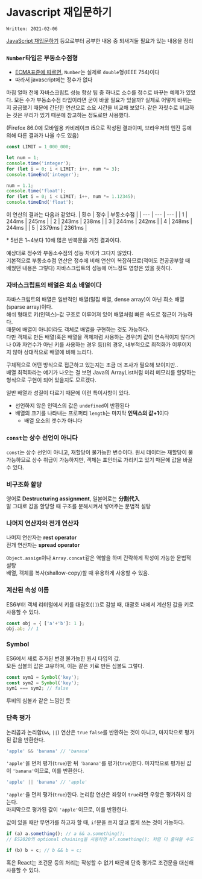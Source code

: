 # Javascript 재입문하기

`Written: 2021-02-06`

[JavaScript 재입문하기](https://developer.mozilla.org/ko/docs/A_re-introduction_to_JavaScript) 등으로부터 공부한 내용 중 되새겨둘 필요가 있는 내용을 정리

### `Number`타입은 부동소수점형
- [ECMA표준에 따르면]((https://262.ecma-international.org/6.0/#sec-terms-and-definitions-number-value)), `Number`는 실제로 `double`형(IEEE 754)이다
- 따라서 javascript에는 정수가 없다

마침 얼마 전에 자바스크립트 성능 향상 팁 중 하나로 소수를 정수로 바꾸는 예제가 있었다.
모든 수가 부동소수점 타입이라면 굳이 바꿀 필요가 있을까? 실제로 어떻게 바뀌는지 궁금했기 때문에 간단한 연산으로 소요 시간을 비교해 보았다.
같은 자릿수로 비교하는 것은 무리가 있기 때문에 참고하는 정도로만 사용했다.

(Firefox 86.0에 모바일용 카비레이크 i5으로 작성된 결과이며, 브라우저의 엔진 등에 의해 다른 결과가 나올 수도 있음)

```javascript
const LIMIT = 1_000_000;

let num = 1;
console.time('integer');
for (let i = 0; i < LIMIT; i++, num *= 3);
console.timeEnd('integer');

num = 1.1;
console.time('float');
for (let i = 0; i < LIMIT; i++, num *= 1.12345);
console.timeEnd('float');
```

이 연산의 결과는 다음과 같았다.
| 횟수 | 정수 | 부동소수점 |
| --- | --- | --- |
| 1 | 244ms | 245ms |
| 2 | 243ms | 238ms |
| 3 | 244ms | 242ms |
| 4 | 248ms | 244ms |
| 5 | 2379ms | 2361ms |

\* 5번은 1~4보다 10배 많은 반복문을 거친 결과이다.

예상대로 정수와 부동소수점의 성능 차이가 그다지 않았다.  
기본적으로 부동소수점 연산은 정수에 비해 연산이 복잡하므로(적어도 전공공부할 때 배웠던 내용은 그렇다) 자바스크립트의 성능에 어느정도 영향은 있을 듯하다.

### 자바스크립트의 배열은 희소 배열이다
자바스크립트의 배열은 일반적인 배열(밀집 배열, dense array)이 아닌 희소 배열(sparse array)이다.  
해쉬 형태로 키(인덱스)-값 구조로 이루어져 있어 배열처럼 빠른 속도로 접근이 가능하다.  
때문에 배열이 아니더라도 객체로 배열을 구현하는 것도 가능하다.  
다만 객체로 만든 배열(혹은 배열을 객체처럼 사용하는 경우(키 값이 연속적이지 않다거나 0과 자연수가 아닌 키를 사용하는 경우 등))의 경우, 내부적으로 최적화가 이루어지지 않아 상대적으로 배열에 비해 느리다.

구체적으로 어떤 방식으로 접근하고 있는지는 조금 더 조사가 필요해 보이지만..  
배열 최적화라는 얘기가 나오는 걸 보면 Java의 ArrayList처럼 미리 메모리를 할당하는 형식으로 구현이 되어 있을지도 모르겠다.

일반 배열과 성질이 다르기 때문에 이런 특이사항이 있다.
- 선언하지 않은 인덱스의 값은 `undefined`이 반환된다
- 배열의 크기를 나타내는 프로퍼티 `length`는 마지막 **인덱스의 값+1**이다
  - 배열 요소의 갯수가 아니다

### `const`는 상수 선언이 아니다
`const`는 상수 선언이 아니고, 재할당이 불가능한 변수이다.
원시 데이터는 재할당이 불가능하므로 상수 취급이 가능하지만, 객체는 포인터로 가리키고 있기 때문에 값을 바꿀 수 있다.

### 비구조화 할당
영어로 **Destructuring assignment**, 일본어로는 **分割代入**  
말 그대로 값을 할당할 때 구조를 분해시켜서 넣어주는 문법적 설탕

### 나머지 연산자와 전개 연산자
나머지 연산자는 **rest operator**  
전개 연산자는 **spread operator**

`Object.assign`이나 `Array.concat`같은 역할을 하며 간략하게 작성이 가능한 문법적 설탕  
배열, 객체를 복사(shallow-copy)할 때 유용하게 사용할 수 있음.

### 계산된 속성 이름
ES6부터 객체 리터럴에서 키를 대괄호(`[]`)로 감쌀 때, 대괄호 내에서 계산된 값을 키로 사용할 수 있다.

```js
const obj = { ['a'+'b']: 1 };
obj.ab; // 1
```

### Symbol
ES6에서 새로 추가된 변경 불가능한 원시 타입의 값.  
모든 심볼의 값은 고유하며, 이는 같은 키로 만든 심볼도 그렇다.
```js
const sym1 = Symbol('key');
const sym2 = Symbol('key');
sym1 === sym2; // false
```

루비의 심볼과 같은 느낌인 듯

### 단축 평가
논리곱과 논리합(`&&`, `||`) 연산은 `true` `false`를 반환하는 것이 아니고, 마지막으로 평가된 값을 반환한다.

```js
'apple' && 'banana' // 'banana'
```
`'apple'`을 먼저 평가(`true`)한 뒤 `'banana'`를 평가(`true`)한다. 마지막으로 평가된 값이 `'banana'`이므로, 이를 반환한다.

```js
'apple' || 'banana' // 'apple'
```
`'apple'`을 먼저 평가(`true`)한다. 논리합 연산은 좌항이 `true`라면 우항은 평가하지 않는다.  
마지막으로 평가된 값이 `'apple'`이므로, 이를 반환한다.

값이 있을 때만 무언가를 하고자 할 때, `if`문을 쓰지 않고 짧게 쓰는 것이 가능하다.
```js
if (a) a.something(); // a && a.something();
// ES2020의 optional chaining을 사용하면 a?.something(); 처럼 더 줄여쓸 수도 있다.

if (b) b = c; // b && b = c;
```

혹은 React는 조건문 등의 처리는 작성할 수 없기 때문에 단축 평가로 조건문을 대신해 사용할 수 있다.
